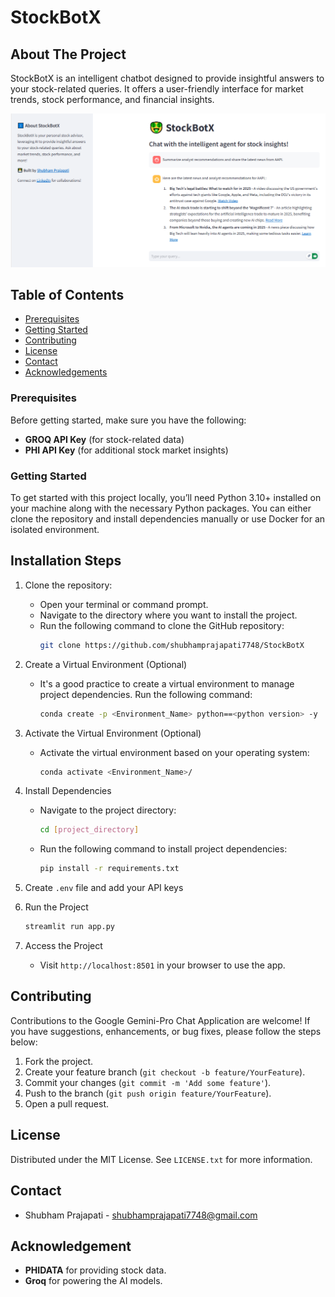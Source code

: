 # StockBotX

## About The Project

StockBotX is an intelligent chatbot designed to provide insightful answers to your stock-related queries. It offers a user-friendly interface for market trends, stock performance, and financial insights.

![stockbotX](stockbotX.png)

## Table of Contents

- [Prerequisites](#prerequisites)
- [Getting Started](#getting-started)
- [Contributing](#contributing)
- [License](#license)
- [Contact](#contact)
- [Acknowledgements](#acknowledgements)

### Prerequisites

Before getting started, make sure you have the following:

- **GROQ API Key** (for stock-related data)
- **PHI API Key** (for additional stock market insights)

### Getting Started

To get started with this project locally, you’ll need Python 3.10+ installed on your machine along with the necessary Python packages. You can either clone the repository and install dependencies manually or use Docker for an isolated environment.

## Installation Steps

1. Clone the repository:

   - Open your terminal or command prompt.
   - Navigate to the directory where you want to install the project.
   - Run the following command to clone the GitHub repository:
     ```bash
     git clone https://github.com/shubhamprajapati7748/StockBotX
     ```

2. Create a Virtual Environment (Optional)

   - It's a good practice to create a virtual environment to manage project dependencies. Run the following command:
     ```bash
     conda create -p <Environment_Name> python==<python version> -y
     ```

3. Activate the Virtual Environment (Optional)

   - Activate the virtual environment based on your operating system:
     ```bash
     conda activate <Environment_Name>/
     ```

4. Install Dependencies

   - Navigate to the project directory:
     ```bash
     cd [project_directory]
     ```
   - Run the following command to install project dependencies:
     ```bash
     pip install -r requirements.txt
     ```

5. Create `.env` file and add your API keys

6. Run the Project

   ```bash
   streamlit run app.py
   ```

7. Access the Project
   - Visit `http://localhost:8501` in your browser to use the app.

## Contributing

Contributions to the Google Gemini-Pro Chat Application are welcome! If you have suggestions, enhancements, or bug fixes, please follow the steps below:

1. Fork the project.
2. Create your feature branch (`git checkout -b feature/YourFeature`).
3. Commit your changes (`git commit -m 'Add some feature'`).
4. Push to the branch (`git push origin feature/YourFeature`).
5. Open a pull request.

## License

Distributed under the MIT License. See `LICENSE.txt` for more information.

## Contact

- Shubham Prajapati - [shubhamprajapati7748@gmail.com](mailto:shubhamprajapati7748@gmail.com)

## Acknowledgement

- **PHIDATA** for providing stock data.
- **Groq** for powering the AI models.
